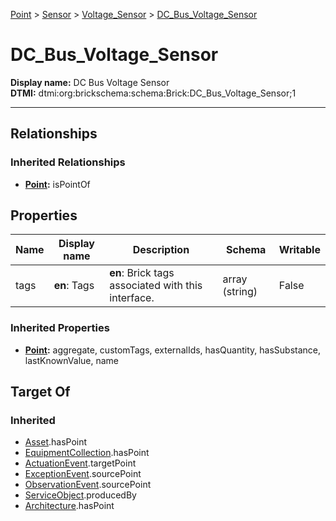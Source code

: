 [Point](../../Point.md) > [Sensor](../Sensor.md) > [Voltage_Sensor](Voltage_Sensor.md) > [DC_Bus_Voltage_Sensor](#)
# DC_Bus_Voltage_Sensor

**Display name:** DC Bus Voltage Sensor<br />
**DTMI:** dtmi:org:brickschema:schema:Brick:DC_Bus_Voltage_Sensor;1

---
## Relationships
### Inherited Relationships
* **[Point](../../Point.md):** isPointOf
## Properties
|Name|Display name|Description|Schema|Writable|
|-|-|-|-|-|
|tags|**en**: Tags|**en**: Brick tags associated with this interface.|array (string)|False|
### Inherited Properties
* **[Point](../../Point.md):** aggregate, customTags, externalIds, hasQuantity, hasSubstance, lastKnownValue, name
## Target Of
### Inherited
* [Asset](../../../Asset/Asset.md).hasPoint
* [EquipmentCollection](../../../Collection/AssetCollection/EquipmentCollection/EquipmentCollection.md).hasPoint
* [ActuationEvent](../../../Event/PointEvent/ActuationEvent.md).targetPoint
* [ExceptionEvent](../../../Event/PointEvent/ExceptionEvent.md).sourcePoint
* [ObservationEvent](../../../Event/PointEvent/ObservationEvent.md).sourcePoint
* [ServiceObject](../../../Information/ServiceObject/ServiceObject.md).producedBy
* [Architecture](../../../Space/Architecture/Architecture.md).hasPoint
